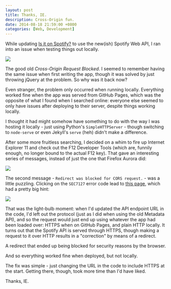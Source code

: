 ```yaml
---
layout: post
title: Thanks, IE.
description: Cross-Origin fun.
date: 2014-08-18 21:59:00 +0800
categories: [Web, Development]
---
```


While updating [Is it on Spotify?](https://jcheng31.github.io/isitonspotify/) to use the new(ish) Spotify Web API, I ran into an issue when testing things out locally.

![](/blog/img/Misc/2014/08/ie-dev-tools-1.png)

The good old *Cross-Origin Request Blocked*. I seemed to remember having the same issue when first writing the app, though it was solved by just throwing jQuery at the problem. So why was it back now?

Even stranger, the problem only occurred when running locally. Everything worked fine when the app was served from GitHub Pages, which was the opposite of what I found when I searched online: everyone else seemed to only have issues after deploying to their server, despite things working locally.

I thought it had might somehow have something to do with the way I was hosting it locally - just using Python's `SimpleHTTPServer` - though switching to `node-serve` or even Jekyll's `serve` (heh) didn't make a difference.

After some more fruitless searching, I decided on a whim to fire up Internet Explorer 11 and check out the F12 Developer Tools (which are, funnily enough, no longer bound to the actual F12 key). That gave an interesting series of messages, instead of just the one that Firefox Aurora did:

![](/blog/img/Misc/2014/08/ie-dev-tools-2.png)

The second message - `Redirect was blocked for CORS request.` - was a little puzzling. Clicking on the `SEC7127` error code lead to [this page](http://msdn.microsoft.com/en-us/library/ie/dn423949), which had a pretty big hint:

![](/blog/img/Misc/2014/08/ie-dev-tools-3.png)

That was the light-bulb moment: when I'd updated the API endpoint URL in the code, I'd left out the protocol (just as I did when using the old Metadata API), and so the request would just end up using whatever the app had been loaded over: HTTPS when on GitHub Pages, and plain HTTP locally. It turns out that the Spotify API is served through HTTPS, though making a request to it over HTTP results in a "correction" by means of a redirect. 

A redirect that ended up being blocked for security reasons by the browser.

And so everything worked fine when deployed, but not locally.

The fix was simple - just changing the URL in the code to include HTTPS at the start. Getting there, though, took more time than I'd have liked.

Thanks, IE.